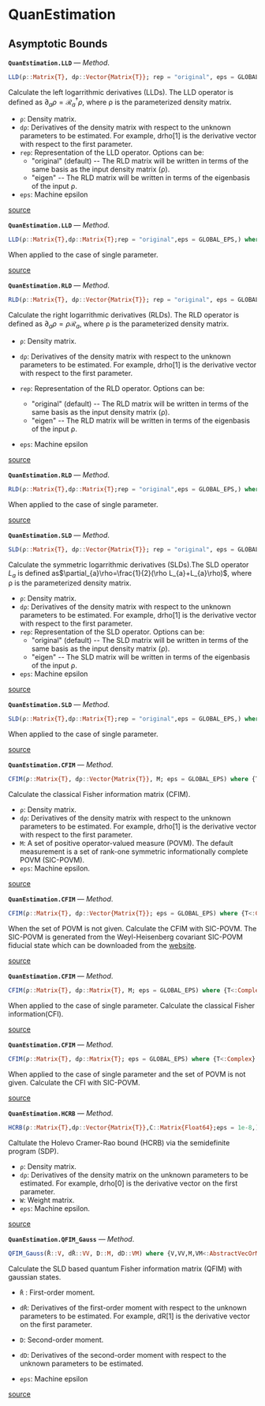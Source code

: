 


<a id='QuanEstimation'></a>

<a id='QuanEstimation-1'></a>

# QuanEstimation

## Asymptotic Bounds
**`QuanEstimation.LLD`** &mdash; *Method*.

```jl
LLD(ρ::Matrix{T}, dρ::Vector{Matrix{T}}; rep = "original", eps = GLOBAL_EPS) where {T<:Complex}
```

Calculate the left logarrithmic derivatives (LLDs). The LLD operator is defined as $\partial_{a}\rho=\mathcal{R}_a^{\dagger}\rho$, where ρ is the parameterized density matrix.

  * `ρ`: Density matrix.
  * `dρ`: Derivatives of the density matrix with respect to the unknown parameters to be estimated. For example, drho[1] is the derivative vector with respect to the first parameter.
  * `rep`: Representation of the LLD operator. Options can be:
    - "original" (default) -- The RLD matrix will be written in terms of the same basis as the input density matrix (ρ).
    - "eigen" -- The RLD matrix will be written in terms of the eigenbasis of the input ρ.
  * `eps`: Machine epsilon


<a target='_blank' href='https://github.com/QuanEstimation/QuanEstimation.jl/blob/eb5acd75722bf76585e543db1d609b610c38a0ee/src/objective/AsymptoticBound/CramerRao.jl#L157-L169' class='documenter-source'>source</a><br>

**`QuanEstimation.LLD`** &mdash; *Method*.

```jl
LLD(ρ::Matrix{T},dρ::Matrix{T};rep = "original",eps = GLOBAL_EPS,) where {T<:Complex}
```

When applied to the case of single parameter.

<a target='_blank' href='https://github.com/QuanEstimation/QuanEstimation.jl/blob/eb5acd75722bf76585e543db1d609b610c38a0ee/src/objective/AsymptoticBound/CramerRao.jl#L174-L179' class='documenter-source'>source</a><br>

**`QuanEstimation.RLD`** &mdash; *Method*.

```jl
RLD(ρ::Matrix{T}, dρ::Vector{Matrix{T}}; rep = "original", eps = GLOBAL_EPS) where {T<:Complex}
```

Calculate the right logarrithmic derivatives (RLDs). The RLD operator is defined as $\partial_{a}\rho=\rho \mathcal{R}_a$, where ρ is the parameterized density matrix.

  * `ρ`: Density matrix.
  * `dρ`: Derivatives of the density matrix with respect to the unknown parameters to be estimated. For example, drho[1] is the derivative vector with respect to the first parameter.
  * `rep`: Representation of the RLD operator. Options can be:
    - "original" (default) -- The RLD matrix will be written in terms of the same basis as the input density matrix (ρ).
    - "eigen" -- The RLD matrix will be written in terms of the eigenbasis of the input ρ.

  * `eps`: Machine epsilon

<a target='_blank' href='https://github.com/QuanEstimation/QuanEstimation.jl/blob/eb5acd75722bf76585e543db1d609b610c38a0ee/src/objective/AsymptoticBound/CramerRao.jl#L95-L108' class='documenter-source'>source</a><br>

**`QuanEstimation.RLD`** &mdash; *Method*.

```julia
RLD(ρ::Matrix{T},dρ::Matrix{T};rep = "original",eps = GLOBAL_EPS,) where {T<:Complex}
```

When applied to the case of single parameter.

<a target='_blank' href='https://github.com/QuanEstimation/QuanEstimation.jl/blob/eb5acd75722bf76585e543db1d609b610c38a0ee/src/objective/AsymptoticBound/CramerRao.jl#L113-L118' class='documenter-source'>source</a><br>

**`QuanEstimation.SLD`** &mdash; *Method*.

```julia
SLD(ρ::Matrix{T}, dρ::Vector{Matrix{T}}; rep = "original", eps = GLOBAL_EPS) where {T<:Complex}
```

Calculate the symmetric logarrithmic derivatives (SLDs).The SLD operator $L_a$ is defined as$\partial_{a}\rho=\frac{1}{2}(\rho L_{a}+L_{a}\rho)$, where ρ is the parameterized density matrix.

  * `ρ`: Density matrix.
  * `dρ`:  Derivatives of the density matrix with respect to the unknown parameters to be estimated. For example, drho[1] is the derivative vector with respect to the first parameter.
  * `rep`: Representation of the SLD operator. Options can be:
    - "original" (default) -- The SLD matrix will be written in terms of the same basis as the input density matrix (ρ).
    - "eigen" -- The SLD matrix will be written in terms of the eigenbasis of the input ρ.
  * `eps`: Machine epsilon

<a target='_blank' href='https://github.com/QuanEstimation/QuanEstimation.jl/blob/eb5acd75722bf76585e543db1d609b610c38a0ee/src/objective/AsymptoticBound/CramerRao.jl#L7-L19' class='documenter-source'>source</a><br>

**`QuanEstimation.SLD`** &mdash; *Method*.

```julia
SLD(ρ::Matrix{T},dρ::Matrix{T};rep = "original",eps = GLOBAL_EPS,) where {T<:Complex}
```

When applied to the case of single parameter.

<a target='_blank' href='https://github.com/QuanEstimation/QuanEstimation.jl/blob/eb5acd75722bf76585e543db1d609b610c38a0ee/src/objective/AsymptoticBound/CramerRao.jl#L24-L29' class='documenter-source'>source</a><br>

**`QuanEstimation.CFIM`** &mdash; *Method*.

```julia
CFIM(ρ::Matrix{T}, dρ::Vector{Matrix{T}}, M; eps = GLOBAL_EPS) where {T<:Complex}
```

Calculate the classical Fisher information matrix (CFIM). 

  * `ρ`: Density matrix.
  * `dρ`:  Derivatives of the density matrix with respect to the unknown parameters to be estimated. For example, drho[1] is the derivative vector with respect to the first parameter.
  * `M`: A set of positive operator-valued measure (POVM). The default measurement is a set of rank-one symmetric informationally complete POVM (SIC-POVM).
  * `eps`: Machine epsilon.


<a target='_blank' href='https://github.com/QuanEstimation/QuanEstimation.jl/blob/eb5acd75722bf76585e543db1d609b610c38a0ee/src/objective/AsymptoticBound/CramerRao.jl#L293-L303' class='documenter-source'>source</a><br>

**`QuanEstimation.CFIM`** &mdash; *Method*.

```julia
CFIM(ρ::Matrix{T}, dρ::Vector{Matrix{T}}; eps = GLOBAL_EPS) where {T<:Complex}
```

When the set of POVM is not given. Calculate the CFIM with SIC-POVM. The SIC-POVM is generated from the Weyl-Heisenberg covariant SIC-POVM fiducial state which can be downloaded from the [website](http://www.physics.umb.edu/Research/QBism/solutions.html).

<a target='_blank' href='https://github.com/QuanEstimation/QuanEstimation.jl/blob/eb5acd75722bf76585e543db1d609b610c38a0ee/src/objective/AsymptoticBound/CramerRao.jl#L338-L343' class='documenter-source'>source</a><br>

**`QuanEstimation.CFIM`** &mdash; *Method*.

```julia
CFIM(ρ::Matrix{T}, dρ::Matrix{T}, M; eps = GLOBAL_EPS) where {T<:Complex}
```

When applied to the case of single parameter. Calculate the classical Fisher information(CFI). 


<a target='_blank' href='https://github.com/QuanEstimation/QuanEstimation.jl/blob/eb5acd75722bf76585e543db1d609b610c38a0ee/src/objective/AsymptoticBound/CramerRao.jl#L316-L321' class='documenter-source'>source</a><br>

**`QuanEstimation.CFIM`** &mdash; *Method*.

```julia
CFIM(ρ::Matrix{T}, dρ::Matrix{T}; eps = GLOBAL_EPS) where {T<:Complex}
```

When applied to the case of single parameter and the set of POVM is not given. Calculate the CFI with SIC-POVM. 

<a target='_blank' href='https://github.com/QuanEstimation/QuanEstimation.jl/blob/eb5acd75722bf76585e543db1d609b610c38a0ee/src/objective/AsymptoticBound/CramerRao.jl#L357-L362' class='documenter-source'>source</a><br>

**`QuanEstimation.HCRB`** &mdash; *Method*.

```julia
HCRB(ρ::Matrix{T},dρ::Vector{Matrix{T}},C::Matrix{Float64};eps = 1e-8,) where {T<:Complex}
```

Caltulate the Holevo Cramer-Rao bound (HCRB) via the semidefinite program (SDP).
  * `ρ`: Density matrix.
  * `dρ`: Derivatives of the density matrix on the unknown parameters to be estimated. For example, drho[0] is the derivative vector on the first parameter.
  * `W`: Weight matrix.
  * `eps`: Machine epsilon.

<a target='_blank' href='https://github.com/QuanEstimation/QuanEstimation.jl/blob/eb5acd75722bf76585e543db1d609b610c38a0ee/src/objective/AsymptoticBound/Holevo.jl#L7-L21' class='documenter-source'>source</a><br>

**`QuanEstimation.QFIM_Gauss`** &mdash; *Method*.

```julia
QFIM_Gauss(R̄::V, dR̄::VV, D::M, dD::VM) where {V,VV,M,VM<:AbstractVecOrMat}
```

Calculate the SLD based quantum Fisher information matrix (QFIM) with gaussian states.
  * `R̄` : First-order moment.
  * `dR̄`: Derivatives of the first-order moment with respect to the unknown parameters to be estimated. For example, dR[1] is the derivative vector on the first  parameter.
  * `D`: Second-order moment.
  * `dD`: Derivatives of the second-order moment with respect to the unknown parameters to be estimated. 

  * `eps`: Machine epsilon

<a target='_blank' href='https://github.com/QuanEstimation/QuanEstimation.jl/blob/eb5acd75722bf76585e543db1d609b610c38a0ee/src/objective/AsymptoticBound/CramerRao.jl#L558-L577' class='documenter-source'>source</a><br>


